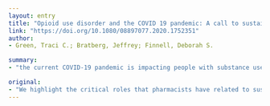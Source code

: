 ```yaml
---
layout: entry
title: "Opioid use disorder and the COVID 19 pandemic: A call to sustain regulatory easements and further expand access to treatment"
link: "https://doi.org/10.1080/08897077.2020.1752351"
author:
- Green, Traci C.; Bratberg, Jeffrey; Finnell, Deborah S.

summary:
- "the current COVID-19 pandemic is impacting people with substance use disorders, barriers that persist, and the opportunities that arise as regulations around treatments for this population are eased. We highlight the critical roles pharmacists have related to sustaining and advancing the changes being made. Discussed herein is how the current pandamic is affecting persons with substance abuse disorders. The current COVD-19 Pandemic has been a critical role for pharmacists in sustaining the changes to ensure that patients have more seamless and less complex access to treatment is being tackled by pharmacists. There are critical roles that persist and the challenges that arise."

original:
- "We highlight the critical roles that pharmacists have related to sustaining and advancing the changes being made in the face of the current COVID-19 pandemic to ensure that patients have more seamless and less complex access to treatment. Discussed herein is how the current COVID-19 pandemic is impacting persons with substance use disorders, barriers that persist, and the opportunities that arise as regulations around treatments for this population are eased."
---
```


